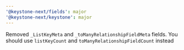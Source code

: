 ```yaml
---
'@keystone-next/fields': major
'@keystone-next/keystone': major
---
```


Removed `_ListKeyMeta` and `_toManyRelationshipFieldMeta` fields. You should use `listKeyCount` and `toManyRelationshipFieldCount` instead
